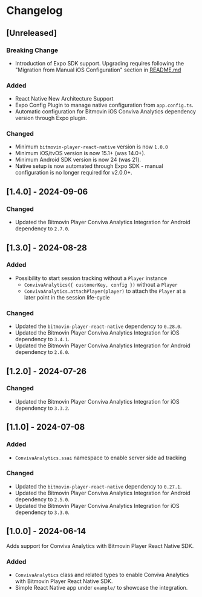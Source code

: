 # Changelog

## [Unreleased]

### Breaking Change

- Introduction of Expo SDK support. Upgrading requires following the "Migration from Manual iOS Configuration" section in [README.md](README.md)

### Added

- React Native New Architecture Support
- Expo Config Plugin to manage native configuration from `app.config.ts`.
- Automatic configuration for Bitmovin iOS Conviva Analytics dependency version through Expo plugin.

### Changed

- Minimum `bitmovin-player-react-native` version is now `1.0.0`
- Minimum iOS/tvOS version is now 15.1+ (was 14.0+).
- Minimum Android SDK version is now 24 (was 21).
- Native setup is now automated through Expo SDK - manual configuration is no longer required for v2.0.0+.

## [1.4.0] - 2024-09-06

### Changed

- Updated the Bitmovin Player Conviva Analytics Integration for Android dependency to `2.7.0`.

## [1.3.0] - 2024-08-28

### Added

- Possibility to start session tracking without a `Player` instance
  - `ConvivaAnalytics({ customerKey, config })` without a `Player`
  - `ConvivaAnalytics.attachPlayer(player)` to attach the `Player` at a later point in the session life-cycle

### Changed

- Updated the `bitmovin-player-react-native` dependency to `0.28.0`.
- Updated the Bitmovin Player Conviva Analytics Integration for iOS dependency to `3.4.1`.
- Updated the Bitmovin Player Conviva Analytics Integration for Android dependency to `2.6.0`.

## [1.2.0] - 2024-07-26

### Changed

- Updated the Bitmovin Player Conviva Analytics Integration for iOS dependency to `3.3.2`.

## [1.1.0] - 2024-07-08

### Added

- `ConvivaAnalytics.ssai` namespace to enable server side ad tracking

### Changed

- Updated the `bitmovin-player-react-native` dependency to `0.27.1`.
- Updated the Bitmovin Player Conviva Analytics Integration for Android dependency to `2.5.0`.
- Updated the Bitmovin Player Conviva Analytics Integration for iOS dependency to `3.3.0`.

## [1.0.0] - 2024-06-14

Adds support for Conviva Analytics with Bitmovin Player React Native SDK.

### Added

- `ConvivaAnalytics` class and related types to enable Conviva Analytics with Bitmovin Player React Native SDK.
- Simple React Native app under `example/` to showcase the integration.
